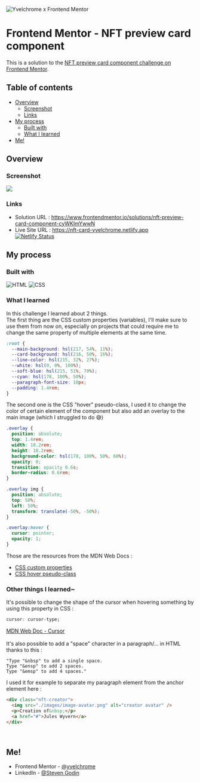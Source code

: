 ![Yvelchrome x Frontend Mentor](https://user-images.githubusercontent.com/55931217/173252483-facf776d-ac95-455f-9933-98dd79c35e41.png)

# Frontend Mentor - NFT preview card component

This is a solution to the [NFT preview card component challenge on Frontend Mentor](https://www.frontendmentor.io/challenges/nft-preview-card-component-SbdUL_w0U).

## Table of contents

- [Overview](#overview)
  - [Screenshot](#screenshot)
  - [Links](#links)
- [My process](#my-process)
  - [Built with](#built-with)
  - [What I learned](#what-i-learned)
- [Me!](#me)

## Overview

### Screenshot

![](https://user-images.githubusercontent.com/55931217/174507976-2d962372-f424-48bf-879b-cb0741f3b1b8.png)

### Links

- Solution URL : https://www.frontendmentor.io/solutions/nft-preview-card-component-cyWKImYwwN
- Live Site URL : https://nft-card-yvelchrome.netlify.app
  <br/>[![Netlify Status](https://api.netlify.com/api/v1/badges/6abebaaf-d731-4f59-85b8-3c032826d93c/deploy-status)](https://app.netlify.com/sites/nft-card-yvelchrome/deploys)

## My process

### Built with

![HTML](https://camo.githubusercontent.com/49fbb99f92674cc6825349b154b65aaf4064aec465d61e8e1f9fb99da3d922a1/68747470733a2f2f696d672e736869656c64732e696f2f62616467652f68746d6c352d2532334533344632362e7376673f7374796c653d666f722d7468652d6261646765266c6f676f3d68746d6c35266c6f676f436f6c6f723d7768697465)
![CSS](https://camo.githubusercontent.com/e6b67b27998fca3bccf4c0ee479fc8f9de09d91f389cccfbe6cb1e29c10cfbd7/68747470733a2f2f696d672e736869656c64732e696f2f62616467652f637373332d2532333135373242362e7376673f7374796c653d666f722d7468652d6261646765266c6f676f3d63737333266c6f676f436f6c6f723d7768697465)

### What I learned

In this challenge I learned about 2 things.<br/>
The first thing are the CSS custom properties (variables), I'll make sure to use them from now on, especially on projects that could require me to change the same property of multiple elements at the same time.

```css
:root {
  --main-background: hsl(217, 54%, 11%);
  --card-background: hsl(216, 50%, 16%);
  --line-color: hsl(215, 32%, 27%);
  --white: hsl(0, 0%, 100%);
  --soft-blue: hsl(215, 51%, 70%);
  --cyan: hsl(178, 100%, 50%);
  --paragraph-font-size: 18px;
  --padding: 1.4rem;
}
```

The second one is the CSS "hover" pseudo-class, I used it to change the color of certain element of the component but also add an overlay to the main image (which I struggled to do 😅​)

```css
.overlay {
  position: absolute;
  top: 1.4rem;
  width: 18.2rem;
  height: 18.2rem;
  background-color: hsl(178, 100%, 50%, 60%);
  opacity: 0;
  transition: opacity 0.6s;
  border-radius: 0.6rem;
}

.overlay img {
  position: absolute;
  top: 50%;
  left: 50%;
  transform: translate(-50%, -50%);
}

.overlay:hover {
  cursor: pointer;
  opacity: 1;
}
```

Those are the resources from the MDN Web Docs :

- [CSS custom properties](https://developer.mozilla.org/en-US/docs/Web/CSS/Using_CSS_custom_properties)
- [CSS hover pseudo-class](https://developer.mozilla.org/en-US/docs/Web/CSS/:hover)

### Other things I learned~

It's possible to change the shape of the cursor when hovering something by using this property in CSS :

```css
cursor: cursor-type;
```

[MDN Web Doc - Cursor](https://developer.mozilla.org/en-US/docs/Web/CSS/cursor)
<br/><br/>
It's also possible to add a "space" character in a paragraph/... in HTML thanks to this :

```
"Type "&nbsp" to add a single space.
Type "&ensp" to add 2 spaces.
Type "&emsp" to add 4 spaces."
```

I used it for example to separate my paragraph element from the anchor element here :

```html
<div class="nft-creator">
  <img src="./images/image-avatar.png" alt="creator avatar" />
  <p>Creation of&nbsp;</p>
  <a href="#">Jules Wyvern</a>
</div>
```

<br/>

## Me!

- Frontend Mentor - [@yvelchrome](https://www.frontendmentor.io/profile/yvelchrome)
- LinkedIn - [@Steven Godin](https://www.linkedin.com/in/steven-godin/)
